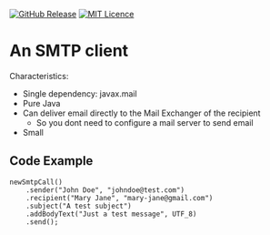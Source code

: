 
[![GitHub Release](https://img.shields.io/github/release/codemonstur/smtpclient.svg)](https://github.com/codemonstur/slate4j-bobplugin/releases) 
[![MIT Licence](https://badges.frapsoft.com/os/mit/mit.svg?v=103)](https://opensource.org/licenses/mit-license.php)

# An SMTP client

Characteristics:
- Single dependency: javax.mail
- Pure Java
- Can deliver email directly to the Mail Exchanger of the recipient
  - So you dont need to configure a mail server to send email
- Small

## Code Example

    newSmtpCall()
        .sender("John Doe", "johndoe@test.com")
        .recipient("Mary Jane", "mary-jane@gmail.com")
        .subject("A test subject")
        .addBodyText("Just a test message", UTF_8)
        .send();
